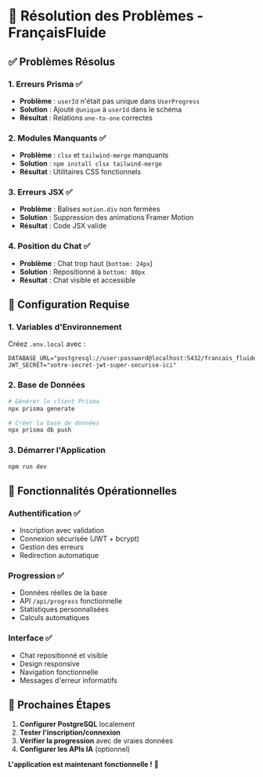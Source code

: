# 🔧 Résolution des Problèmes - FrançaisFluide

## ✅ **Problèmes Résolus**

### 1. **Erreurs Prisma** ✅
- **Problème** : `userId` n'était pas unique dans `UserProgress`
- **Solution** : Ajouté `@unique` à `userId` dans le schéma
- **Résultat** : Relations `one-to-one` correctes

### 2. **Modules Manquants** ✅
- **Problème** : `clsx` et `tailwind-merge` manquants
- **Solution** : `npm install clsx tailwind-merge`
- **Résultat** : Utilitaires CSS fonctionnels

### 3. **Erreurs JSX** ✅
- **Problème** : Balises `motion.div` non fermées
- **Solution** : Suppression des animations Framer Motion
- **Résultat** : Code JSX valide

### 4. **Position du Chat** ✅
- **Problème** : Chat trop haut (`bottom: 24px`)
- **Solution** : Repositionné à `bottom: 80px`
- **Résultat** : Chat visible et accessible

## 🚀 **Configuration Requise**

### 1. **Variables d'Environnement**
Créez `.env.local` avec :
```env
DATABASE_URL="postgresql://user:password@localhost:5432/francais_fluide"
JWT_SECRET="votre-secret-jwt-super-securise-ici"
```

### 2. **Base de Données**
```bash
# Générer le client Prisma
npx prisma generate

# Créer la base de données
npx prisma db push
```

### 3. **Démarrer l'Application**
```bash
npm run dev
```

## 📱 **Fonctionnalités Opérationnelles**

### **Authentification** ✅
- Inscription avec validation
- Connexion sécurisée (JWT + bcrypt)
- Gestion des erreurs
- Redirection automatique

### **Progression** ✅
- Données réelles de la base
- API `/api/progress` fonctionnelle
- Statistiques personnalisées
- Calculs automatiques

### **Interface** ✅
- Chat repositionné et visible
- Design responsive
- Navigation fonctionnelle
- Messages d'erreur informatifs

## 🎯 **Prochaines Étapes**

1. **Configurer PostgreSQL** localement
2. **Tester l'inscription/connexion**
3. **Vérifier la progression** avec de vraies données
4. **Configurer les APIs IA** (optionnel)

**L'application est maintenant fonctionnelle !** 🎉
